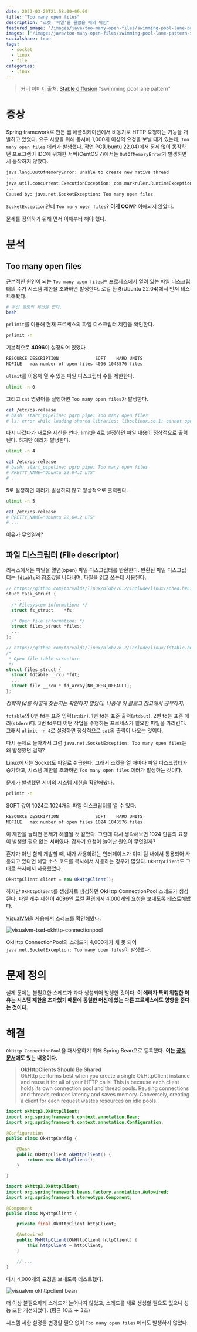 ```yaml
---
date: 2023-03-20T21:58:00+09:00
title: "Too many open files"
description: "소켓 '파일'을 몰랐을 때의 위험"
featured_image: "/images/java/too-many-open-files/swimming-pool-lane-pattern-stable-diffusion.jpg"
images: ["/images/java/too-many-open-files/swimming-pool-lane-pattern-stable-diffusion.jpg"]
socialshare: true
tags:
  - socket
  - linux
  - file
categories:
  - linux
---
```


> 커버 이미지 출처: [Stable diffusion](https://stablediffusionweb.com/) "swimming pool lane pattern"

# 증상

Spring framework로 만든 웹 애플리케이션에서 비동기로 HTTP 요청하는 기능을 개발하고 있었다.
요구 사항을 위해 동시에 1,000개 이상의 요청을 보낼 때가 있는데, `Too many open files` 에러가 발생했다.
작업 PC(Ubuntu 22.04)에서 문제 없이 동작하던 프로그램이
IDC에 위치한 서버(CentOS 7)에서는 `OutOfMemoryError`가 발생하면서 동작하지 않았다.

```sh
java.lang.OutOfMemoryError: unable to create new native thread
...
java.util.concurrent.ExecutionException: com.markruler.RuntimeException: request error
...
Caused by: java.net.SocketException: Too many open files
```

`SocketException`인데 `Too many open files`? **이게 OOM**?
이해되지 않았다.

문제를 정의하기 위해 먼저 이해부터 해야 했다.

# 분석

## Too many open files

근본적인 원인이 되는 `Too many open files`는
프로세스에서 열려 있는 파일 디스크립터의 수가 시스템 제한을 초과하면 발생한다.
로컬 환경(Ubuntu 22.04)에서 먼저 테스트해봤다.

```sh
# 우선 별도의 세션을 연다.
bash
```

`prlimit`를 이용해 현재 프로세스의 파일 디스크립터 제한을 확인한다.

```sh
prlimit -n
```

기본적으로 **4096**이 설정되어 있었다.

```sh
RESOURCE DESCRIPTION              SOFT    HARD UNITS
NOFILE   max number of open files 4096 1048576 files
```

`ulimit`를 이용해 열 수 있는 파일 디스크립터 수를 제한한다.

```sh
ulimit -n 0
```

그리고 `cat` 명령어를 실행하면 `Too many open files`가 발생한다.

```sh
cat /etc/os-release
# bash: start_pipeline: pgrp pipe: Too many open files
# ls: error while loading shared libraries: libselinux.so.1: cannot open shared object file: Error 24
```

다시 나갔다가 새로운 세션을 연다.
limit을 4로 설정하면 파일 내용이 정상적으로 출력된다.
하지만 에러가 발생한다.

```sh
ulimit -n 4
```

```sh
cat /etc/os-release
# bash: start_pipeline: pgrp pipe: Too many open files
# PRETTY_NAME="Ubuntu 22.04.2 LTS"
# ...
```

5로 설정하면 에러가 발생하지 않고 정상적으로 출력된다.

```sh
ulimit -n 5
```

```sh
cat /etc/os-release
# PRETTY_NAME="Ubuntu 22.04.2 LTS"
# ...
```

이유가 무엇일까?

## 파일 디스크립터 (File descriptor)

리눅스에서는 파일을 열면(open) 파일 디스크립터를 반환한다.
반환된 파일 디스크립터는 `fdtable`의 참조값을 나타내며, 파일을 읽고 쓰는데 사용된다.

```c
// https://github.com/torvalds/linux/blob/v6.2/include/linux/sched.h#L1088
stuct task_struct {
    ...
  /* Filesystem information: */
  struct fs_struct    *fs;

  /* Open file information: */
  struct files_struct *files;
  ...
};
```

```c
// https://github.com/torvalds/linux/blob/v6.2/include/linux/fdtable.h#L49
/*
 * Open file table structure
 */
struct files_struct {
  struct fdtable __rcu *fdt;
  ...
  struct file __rcu * fd_array[NR_OPEN_DEFAULT];
};
```

*정확히 fd를 어떻게 찾는지는 확인하지 않았다. 나중에 [이 블로그](https://m.blog.naver.com/arcyze/60048807080) 참고해서 공부하자.*

`fdtable`의 0번 fd는 표준 입력(`stdin`), 1번 fd는 표준 출력(`stdout`).
2번 fd는 표준 에러(`stderr`)다.
3번 fd부터 어떤 작업을 수행하는 프로세스가 필요한 파일을 가리킨다.
그래서 `ulimit -n 4`로 설정하면 정상적으로 `cat`의 출력이 나오는 것이다.

다시 문제로 돌아가서 그럼 `java.net.SocketException: Too many open files`는 왜 발생했던 걸까?

Linux에서는 Socket도 파일로 취급한다.
그래서 소켓을 열 때마다 파일 디스크립터가 증가하고,
시스템 제한을 초과하면 `Too many open files` 에러가 발생하는 것이다.

문제가 발생했던 서버의 시스템 제한을 확인해봤다.

```sh
prlimit -n
```

SOFT 값이 1024로 1024개의 파일 디스크립터를 열 수 있다.

```sh
RESOURCE DESCRIPTION              SOFT    HARD UNITS
NOFILE   max number of open files 1024 1048576 files
```

이 제한을 늘리면 문제가 해결될 것 같았다.
그런데 다시 생각해보면 1024 만큼의 요청이 발생할 필요 없는 서버였다.
갑자기 요청이 늘어난 원인이 무엇일까?

혼자가 아닌 함께 개발할 때,
내가 사용하려는 인터페이스가 이미 팀 내에서 통용되어 사용되고 있다면
해당 소스 코드를 복사해서 사용하는 경우가 많았다.
`OkHttpClient`도 그대로 복사해서 사용했었다.

```java
OkHttpClient client = new OkHttpClient();
```

하지만 `OkHttpClient`를 생성자로 생성하면 OkHttp ConnectionPool 스레드가 생성된다.
파일 개수 제한이 4096인 로컬 환경에서 4,000개의 요청을 보내도록 테스트해봤다.

[VisualVM](https://markruler.github.io/posts/java/jvm-monitoring/#visualvm)을 사용해서 스레드를 확인해봤다.

![visualvm-bad-okhttp-connectionpool](/images/java/too-many-open-files/visualvm-bad-okhttp-connectionpool.png)

OkHttp ConnectionPool의 스레드가 4,000개가 채 못 되어 `java.net.SocketException: Too many open files`이 발생했다.

# 문제 정의

실제 문제는 불필요한 스레드가 과다 생성되어 발생한 것이다.
**이 에러가 특히 위험한 이유는 시스템 제한을 초과했기 때문에 동일한 머신에 있는 다른 프로세스에도 영향을 준다는 것이다.**

# 해결

`OkHttp ConnectionPool`을 재사용하기 위해 Spring Bean으로 등록했다.
**이는 [공식 문서](https://square.github.io/okhttp/4.x/okhttp/okhttp3/-ok-http-client/)에도 있는 내용이다.**

> **OkHttpClients Should Be Shared**
>\
> OkHttp performs best when you create a single OkHttpClient instance
> and reuse it for all of your HTTP calls.
> This is because each client holds its own connection pool and thread pools.
> Reusing connections and threads reduces latency and saves memory.
> Conversely, creating a client for each request wastes resources on idle pools.

```java
import okhttp3.OkHttpClient;
import org.springframework.context.annotation.Bean;
import org.springframework.context.annotation.Configuration;

@Configuration
public class OkHttpConfig {

    @Bean
    public OkHttpClient okHttpClient() {
        return new OkHttpClient();
    }

}
```

```java
import okhttp3.OkHttpClient;
import org.springframework.beans.factory.annotation.Autowired;
import org.springframework.stereotype.Component;

@Component
public class MyHttpClient {

    private final OkHttpClient httpClient;

    @Autowired
    public MyHttpClient(OkHttpClient httpClient) {
        this.httpClient = httpClient;
    }

    // ...
}
```

다시 4,000개의 요청을 보내도록 테스트했다.

![visualvm okhttpclient bean](/images/java/too-many-open-files/visualvm-okhttpclient-bean.png)

더 이상 불필요하게 스레드가 늘어나지 않았고,
스레드를 새로 생성할 필요도 없으니 성능 또한 개선되었다.
(평균 10초 → 3초)

시스템 제한 설정을 변경할 필요 없이
`Too many open files` 에러도 발생하지 않았다.
